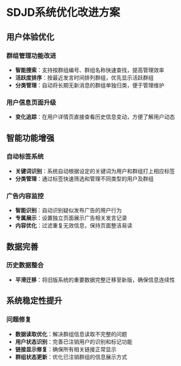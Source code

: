# SDJD系统优化改进方案

## 用户体验优化

### 群组管理功能改进
- **智能搜索**：支持按群组编号、群组名称快速查找，提高管理效率
- **活跃度排序**：按最近发言时间排列群组，优先显示活跃群组
- **分类管理**：自动将长期无新消息的群组单独归类，便于管理维护

### 用户信息页面升级
- **变化追踪**：在用户详情页直接查看历史信息变动，方便了解用户动态

## 智能功能增强

### 自动标签系统
- **关键词识别**：系统自动根据设定的关键词为用户和群组打上相应标签
- **分类管理**：通过标签快速筛选和管理不同类型的用户及群组

### 广告内容监控
- **智能识别**：自动识别疑似发布广告的用户行为
- **专属展示**：设置独立页面展示广告相关发言记录
- **内容优化**：过滤重复无效信息，保持页面整洁易读

## 数据完善

### 历史数据整合
- **平滑迁移**：将旧版系统的重要数据完整迁移至新版，确保信息连续性

## 系统稳定性提升

### 问题修复
- **数据读取优化**：解决群组信息读取不完整的问题
- **用户状态识别**：完善已注销用户的识别和标记功能
- **链接显示修复**：确保所有相关链接正常显示
- **群组状态更新**：优化已注销群组的信息展示方式

